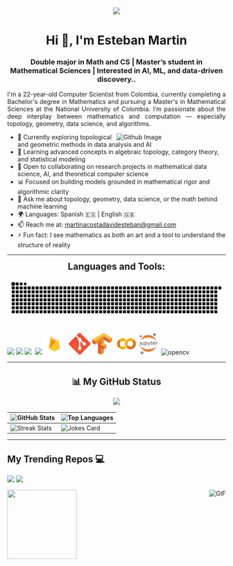 <h3 align="center">
<img src="https://github.com/sourabmaity/sourabmaity/blob/main/header_.png" >
</h3>

<h1 align="center">Hi 👋, I'm Esteban Martin</h1>
<h3 align="center">Double major in Math and CS | Master’s student in Mathematical Sciences | Interested in AI, ML, and data-driven discovery..</h3>

<p align="justify">
I'm a 22-year-old Computer Scientist from Colombia, currently completing a Bachelor's degree in Mathematics and pursuing a Master's in Mathematical Sciences at the National University of Colombia. I’m passionate about the deep interplay between mathematics and computation — especially topology, geometry, data science, and algorithms.
</p>


<img width="50%" align="right" alt="Github Image" src="https://user-images.githubusercontent.com/74038190/225813708-98b745f2-7d22-48cf-9150-083f1b00d6c9.gif" />

- 🔭 Currently exploring topological and geometric methods in data analysis and AI  
- 🌱 Learning advanced concepts in algebraic topology, category theory, and statistical modeling  
- 🤝 Open to collaborating on research projects in mathematical data science, AI, and theoretical computer science  
- 📊 Focused on building models grounded in mathematical rigor and algorithmic clarity  
- 💬 Ask me about topology, geometry, data science, or the math behind machine learning  
- 🌍 Languages: Spanish 🇪🇸 | English 🇬🇧  
- 📫 Reach me at: [martinacostadavidesteban@gmail.com](mailto:martinacostadavidesteban@gmail.com)  
- ⚡ Fun fact: I see mathematics as both an art and a tool to understand the structure of reality  



-------------------
<h2 align="center" style="margin: 10px;">Languages and Tools:</h2>
<p align = "center">
	<img src = "https://github.com/7oSkaaa/7oSkaaa/blob/output/github-contribution-grid-snake.svg?" alt = "Snake Game"/>
</p>


<img src = 'https://github.com/sourabmaity/sourabmaity/blob/main/assets/logo/cpp.png' height='40'/>&nbsp;<img src = 'https://github.com/sourabmaity/sourabmaity/blob/main/assets/logo/python.png' height='40'/>&nbsp;<img src = 'https://github.com/sourabmaity/sourabmaity/blob/main/assets/logo/java.png' height='40'/>&nbsp; <img src = 'https://github.com/sourabmaity/sourabmaity/blob/main/assets/logo/html.png' width='40'/>&nbsp;<img src = 'https://github.com/saumya66/saumya66/blob/main/assets/logo/firebase.png' height='50'/>&nbsp;
<img src = 'https://github.com/saumya66/saumya66/blob/main/assets/logo/git.png' height='50'/>&nbsp;<img src = 'https://github.com/saumya66/saumya66/blob/main/assets/logo/tens.png' height='50'/>&nbsp;  <img src = 'https://github.com/saumya66/saumya66/blob/main/assets/logo/colab.png' height='50'/>&nbsp;<img src = 'https://github.com/saumya66/saumya66/blob/main/assets/logo/jupy.png' height='50'/>&nbsp;
<img src="https://www.vectorlogo.zone/logos/opencv/opencv-icon.svg" alt="opencv" width="40" height="40"/>

-------------------

<h2 align="center">📊 My GitHub Status</h2>

<p align="center">
  <img src="https://media.giphy.com/media/iY8CRBdQXODJSCERIr/giphy.gif" width="50px">
</p>

| ![GitHub Stats](https://github-readme-stats.vercel.app/api?username=EsteArgMartAcosta&show_icons=true&theme=radical&bg_color=45,fc00ff,00dbde&title_color=ffffff&text_color=ffffff) | ![Top Languages](https://github-readme-stats.vercel.app/api/top-langs/?username=EsteArgMartAcosta&layout=compact&bg_color=45,fc00ff,00dbde&title_color=ffffff&text_color=ffffff) |
| --- | --- |
| ![Streak Stats](https://github-readme-streak-stats.herokuapp.com/?user=EsteArgMartAcosta&theme=radical&background=0D1117) | ![Jokes Card](https://readme-jokes.vercel.app/api?bgColor=%230D1117&borderColor=%23fc00ff&codeColor=%23ffde59&titleColor=%23ff44ff&textColor=%23ffffff) |


-------------------

## My Trending Repos 💻

[![](https://github-readme-stats.vercel.app/api/pin/?username=EsteArgMartAcosta&repo=Laboratorio-Criptograf&bg_color=45,fc00ff,00dbde&title_color=fff&text_color=fff)](https://github.com/EsteArgMartAcosta/Laboratorio-Criptograf)
[![](https://github-readme-stats.vercel.app/api/pin/?username=EsteArgMartAcosta&repo=Game-of-Amazon&bg_color=45,fc00ff,00dbde&title_color=fff&text_color=fff)](https://github.com/EsteArgMartAcosta/Game-of-Amazon)






<img align="right" alt="GIF" height="160px" src="https://octodex.github.com/images/daftpunktocat-thomas.gif" />
<img src="https://octodex.github.com/images/daftpunktocat-guy.gif" height="160px" width="160px"> 

